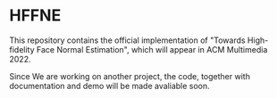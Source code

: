 # HFFNE
 
This repository contains the official implementation of "Towards High-fidelity Face Normal Estimation", which will appear in ACM Multimedia 2022.

Since We are working on another project, the code, together with documentation and demo will be made avaliable soon.
